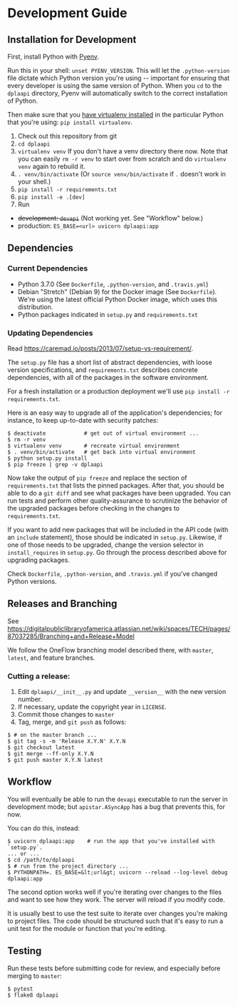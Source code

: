 # Development Guide

## Installation for Development

First, install Python with [Pyenv](https://github.com/pyenv/pyenv).

Run this in your shell: `unset PYENV_VERSION`. This will let the
`.python-version` file dictate which Python version you're using -- important
for ensuring that every developer is using the same version of Python.  When
you `cd` to the `dplaapi` directory, Pyenv will automatically switch to the
correct installation of Python.

Then make sure that you
[have virtualenv installed](https://virtualenv.pypa.io/en/stable/installation/)
in the particular Python that you're using: `pip install virtualenv`.


1. Check out this repository from git
1. `cd dplaapi`
1. `virtualenv venv` If you don't have a venv directory there now. Note that
you can easily `rm -r venv` to start over from scratch and do `virtualenv venv`
again to rebuild it.
1. `. venv/bin/activate`  (Or `source venv/bin/activate` if `.` doesn't work in
your shell.)
1. `pip install -r requirements.txt`
1. `pip install -e .[dev]`
1. Run
  * ~~development: `devapi`~~ (Not working yet. See "Workflow" below.)
  * production: `ES_BASE=<url> uvicorn dplaapi:app`

## Dependencies

### Current Dependencies

* Python 3.7.0  (See `Dockerfile`, `.python-version`, and `.travis.yml`)
* Debian "Stretch" (Debian 9) for the Docker image (See `Dockerfile`). We're
using the latest official Python Docker image, which uses this distribution.
* Python packages indicated in `setup.py` and `requirements.txt`

### Updating Dependencies

Read https://caremad.io/posts/2013/07/setup-vs-requirement/.

The `setup.py` file has a short list of abstract dependencies, with loose
version specifications, and `requirements.txt` describes concrete dependencies,
with all of the packages in the software environment.

For a fresh installation or a production deployment we'll use
`pip install -r requirements.txt`.

Here is an easy way to upgrade all of the application's dependencies; for
instance, to keep up-to-date with security patches:

```
$ deactivate            # get out of virtual environment ...
$ rm -r venv
$ virtualenv venv       # recreate virtual environment
$ . venv/bin/activate   # get back into virtual environment
$ python setup.py install
$ pip freeze | grep -v dplaapi
```

Now take the output of `pip freeze` and replace the section of
`requirements.txt` that lists the pinned packages. After that, you should be
able to do a `git diff` and see what packages have been upgraded. You can run
tests and perform other quality-assurance to scrutinize the behavior of the
upgraded packages before checking in the changes to `requirements.txt`.

If you want to add new packages that will be included in the API code (with
an `include` statement), those should be indicated in `setup.py`.  Likewise, if
one of those needs to be upgraded, change the version selector in
`install_requires` in `setup.py`. Go through the process described above for
upgrading packages.

Check `Dockerfile`, `.python-version`, and `.travis.yml` if you've changed
Python versions.


## Releases and Branching

See https://digitalpubliclibraryofamerica.atlassian.net/wiki/spaces/TECH/pages/87037285/Branching+and+Release+Model

We follow the OneFlow branching model described there, with `master`, `latest`,
and feature branches.

### Cutting a release:

1. Edit `dplaapi/__init__.py` and update `__version__` with the new version
number.
1. If necessary, update the copyright year in `LICENSE`.
1. Commit those changes to `master`
1. Tag, merge, and `git push` as follows:
```
$ # on the master branch ...
$ git tag -s -m 'Release X.Y.N' X.Y.N
$ git checkout latest
$ git merge --ff-only X.Y.N
$ git push master X.Y.N latest
```

## Workflow

You will eventually be able to run the `devapi` executable to run the server
in development mode; but `apistar.ASyncApp` has a bug that prevents this, for
now.

You can do this, instead:
```
$ uvicorn dplaapi:app    # run the app that you've installed with `setup.py`.
... or ...
$ cd /path/to/dplaapi
$ # run from the project directory ...
$ PYTHONPATH=. ES_BASE=&lt;url&gt; uvicorn --reload --log-level debug dplaapi:app
```
The second option works well if you're iterating over changes to the files and
want to see how they work. The server will reload if you modify code.

It is usually best to use the test suite to iterate over changes you're making
to project files. The code should be structured such that it's easy to run a
unit test for the module or function that you're editing.

## Testing

Run these tests before submitting code for review, and especially before merging
to `master`:

```
$ pytest
$ flake8 dplaapi
```

